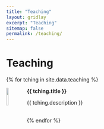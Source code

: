 ```yaml
---
title: "Teaching"
layout: gridlay
excerpt: "Teaching"
sitemap: false
permalink: /teaching/
---
```


# Teaching

{% for tching in site.data.teaching %}
<div class="row">
<div class="col-sm-11 clearfix">
 <div class="well well-sm">
  <img src="{{ site.url }}{{ site.baseurl }}/images/teachingpic/{{ tching.image }}" class="img-responsive" width="11%" style="float: left" />
  <p><b>{{ tching.title }}</b></p>
  <p>{{ tching.description }}</p><br>
 </div>
</div>
</div>
{% endfor %}


\
&nbsp;
